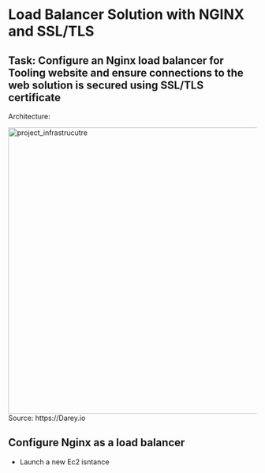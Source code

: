 # Load Balancer Solution with NGINX and SSL/TLS 

## Task: Configure an Nginx load balancer for Tooling website and ensure connections to the web solution is secured using SSL/TLS certificate

Architecture:

<img width="580" alt="project_infrastrucutre" src="https://user-images.githubusercontent.com/23315232/125762862-881b73e9-d3e0-4e11-a2eb-ac858d46675f.png">
Source: https://Darey.io

## Configure Nginx as a load balancer
- Launch a new Ec2 isntance 
```
```

